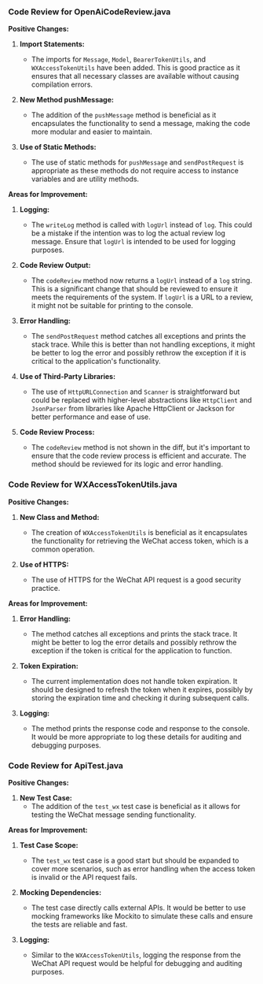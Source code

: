 ### Code Review for OpenAiCodeReview.java

**Positive Changes:**

1. **Import Statements:**
   - The imports for `Message`, `Model`, `BearerTokenUtils`, and `WXAccessTokenUtils` have been added. This is good practice as it ensures that all necessary classes are available without causing compilation errors.

2. **New Method pushMessage:**
   - The addition of the `pushMessage` method is beneficial as it encapsulates the functionality to send a message, making the code more modular and easier to maintain.

3. **Use of Static Methods:**
   - The use of static methods for `pushMessage` and `sendPostRequest` is appropriate as these methods do not require access to instance variables and are utility methods.

**Areas for Improvement:**

1. **Logging:**
   - The `writeLog` method is called with `logUrl` instead of `log`. This could be a mistake if the intention was to log the actual review log message. Ensure that `logUrl` is intended to be used for logging purposes.

2. **Code Review Output:**
   - The `codeReview` method now returns a `logUrl` instead of a `log` string. This is a significant change that should be reviewed to ensure it meets the requirements of the system. If `logUrl` is a URL to a review, it might not be suitable for printing to the console.

3. **Error Handling:**
   - The `sendPostRequest` method catches all exceptions and prints the stack trace. While this is better than not handling exceptions, it might be better to log the error and possibly rethrow the exception if it is critical to the application's functionality.

4. **Use of Third-Party Libraries:**
   - The use of `HttpURLConnection` and `Scanner` is straightforward but could be replaced with higher-level abstractions like `HttpClient` and `JsonParser` from libraries like Apache HttpClient or Jackson for better performance and ease of use.

5. **Code Review Process:**
   - The `codeReview` method is not shown in the diff, but it's important to ensure that the code review process is efficient and accurate. The method should be reviewed for its logic and error handling.

### Code Review for WXAccessTokenUtils.java

**Positive Changes:**

1. **New Class and Method:**
   - The creation of `WXAccessTokenUtils` is beneficial as it encapsulates the functionality for retrieving the WeChat access token, which is a common operation.

2. **Use of HTTPS:**
   - The use of HTTPS for the WeChat API request is a good security practice.

**Areas for Improvement:**

1. **Error Handling:**
   - The method catches all exceptions and prints the stack trace. It might be better to log the error details and possibly rethrow the exception if the token is critical for the application to function.

2. **Token Expiration:**
   - The current implementation does not handle token expiration. It should be designed to refresh the token when it expires, possibly by storing the expiration time and checking it during subsequent calls.

3. **Logging:**
   - The method prints the response code and response to the console. It would be more appropriate to log these details for auditing and debugging purposes.

### Code Review for ApiTest.java

**Positive Changes:**

1. **New Test Case:**
   - The addition of the `test_wx` test case is beneficial as it allows for testing the WeChat message sending functionality.

**Areas for Improvement:**

1. **Test Case Scope:**
   - The `test_wx` test case is a good start but should be expanded to cover more scenarios, such as error handling when the access token is invalid or the API request fails.

2. **Mocking Dependencies:**
   - The test case directly calls external APIs. It would be better to use mocking frameworks like Mockito to simulate these calls and ensure the tests are reliable and fast.

3. **Logging:**
   - Similar to the `WXAccessTokenUtils`, logging the response from the WeChat API request would be helpful for debugging and auditing purposes.